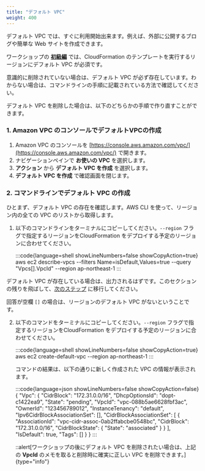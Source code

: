 ```yaml
---
title: "デフォルト VPC"
weight: 400
---
```


デフォルト VPC では、すぐに利用開始出来ます。例えば、外部に公開するブログや簡単な Web サイトを作成できます。

ワークショップの **[初級編](../../Basics)** では、CloudFormation のテンプレートを実行するリージョンにデフォルト VPC が必須です。

意識的に削除されていない場合は、デフォルト VPC が必ず存在しています。わからない場合は、コマンドラインの手順に記載されている方法で確認してください。

デフォルト VPC を削除した場合は、以下のどちらかの手順で作り直すことができます。

### 1. Amazon VPC のコンソールでデフォルトVPCの作成

1. Amazon VPC のコンソールを [https://console.aws.amazon.com/vpc/](https://console.aws.amazon.com/vpc/) で開きます。
1. ナビゲーションペインで **お使いの VPC** を選択します。
1. **アクション** から **デフォルト VPC を作成** を選択します。
1. **デフォルト VPC を作成** で確認画面を閉じます。

### 2. コマンドラインでデフォルト VPC の作成

ひとまず、デフォルト VPC の存在を確認します。AWS CLI を使って、リージョン内の全ての VPC のリストから取得します。

1. 以下のコマンドラインをターミナルにコピーしてください。`--region` フラグで指定するリージョンをCloudFormation をデプロイする予定のリージョンに合わせてください。

   :::code{language=shell showLineNumbers=false showCopyAction=true}
    aws ec2 describe-vpcs --filters Name=isDefault,Values=true --query "Vpcs[].VpcId" --region ap-northeast-1
    :::

デフォルト VPC が存在している場合は、出力されるはずです。このセクションの残りを飛ばして、[次のステップ](../../Basics) に移行してください。

回答が空欄 `[]` の場合は、リージョンのデフォルト VPC がないということです。

2. 以下のコマンドをターミナルにコピーしてください。`--region` フラグで指定するリージョンをCloudFormation をデプロイする予定のリージョンに合わせてください。

   :::code{language=shell showLineNumbers=false showCopyAction=true}
    aws ec2 create-default-vpc --region ap-northeast-1
    :::

    コマンドの結果は、以下の通りに新しく作成された VPC の情報が表示されます。

   :::code{language=json showLineNumbers=false showCopyAction=false}
    {
        "Vpc": {
            "CidrBlock": "172.31.0.0/16",
            "DhcpOptionsId": "dopt-c1422ea9",
            "State": "pending",
            "VpcId": "vpc-088b5ae6628fbf3ac",
            "OwnerId": "123456789012",
            "InstanceTenancy": "default",
            "Ipv6CidrBlockAssociationSet": [],
            "CidrBlockAssociationSet": [
                {
                    "AssociationId": "vpc-cidr-assoc-0ab2ffabcbe0548bc",
                    "CidrBlock": "172.31.0.0/16",
                    "CidrBlockState": {
                        "State": "associated"
                    }
                }
            ],
            "IsDefault": true,
            "Tags": []
        }
    }
    :::

   ::alert[ワークショップの後にデフォルト VPC を削除されたい場合は、上記の **VpcId** のメモを取ると削除時に確実に正しい VPC を削除できます。]{type="info"}
